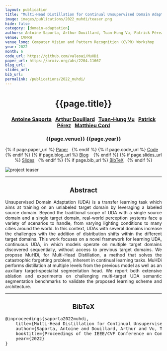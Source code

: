 ```yaml
---
layout: publication
title: "Multi-Head Distillation for Continual Unsupervised Domain Adaptation in Semantic Segmentation"
image: images/publications/2022_muhdi/teaser.png
hide: false
category: [domain-adaptation]
authors: Antoine Saporta, Arthur Douillard, Tuan-Hung Vu, Patrick Pérez and Matthieu Cord
venue: CVPRW
venue_long: Computer Vision and Pattern Recognition (CVPR) Workshop
year: 2022
month: 6
code_url: https://github.com/valeoai/MuHDi
paper_url: https://arxiv.org/abs/2204.11667
blog_url:
slides_url:
bib_url:
permalink: /publications/2022_muhdi/
---
```


<h1 align="center"> {{page.title}} </h1>
<!-- Simple call of authors -->
<!-- <h3 align="center"> {{page.authors}} </h3> -->
<!-- Alternatively you can add links to author pages -->
<h3 align="center"> <a href="https://scholar.google.com/citations?user=jSwfIU4AAAAJ">Antoine Saporta</a>&nbsp;&nbsp; <a href="https://arthurdouillard.com/">Arthur Douillard</a>&nbsp;&nbsp; <a href="https://tuanhungvu.github.io/">Tuan-Hung Vu</a>&nbsp;&nbsp; <a href="https://ptrckprz.github.io/">Patrick Pérez</a>&nbsp;&nbsp; <a href="http://webia.lip6.fr/~cord/">Matthieu Cord</a> </h3>


<h3 align="center"> {{page.venue}} {{page.year}} </h3>

<div align="center">
  <p>
    {% if page.paper_url %}
    <a href="{{ page.paper_url }}"><i class="far fa-file-pdf"></i> Paper</a>&nbsp;&nbsp;
    {% endif %}
    {% if page.code_url %}
    <a href="{{ page.code_url }}"><i class="fab fa-github"></i> Code</a> &nbsp;&nbsp;
    {% endif %}
    {% if page.blog_url %}
    <a href="{{ page.blog_url }}"><i class="fab fa-blogger"></i> Blog</a> &nbsp;&nbsp;
    {% endif %}
    {% if page.slides_url %}
    <a href="{{ page.slides_url }}"><i class="far fa-file-pdf"></i> Slides</a>&nbsp;&nbsp;
    {% endif %}
    {% if page.bib_url %}
    <a href="{{ page.bib_url}}"><i class="far fa-file-alt"></i> BibTeX</a>&nbsp;&nbsp;
    {% endif %}
  </p>
</div>

<div class="publication-teaser">
    <img src="../../{{ page.image }}" alt="project teaser"/>
</div>


<hr>

<h2  align="center"> Abstract</h2>

<p align="justify">Unsupervised Domain Adaptation (UDA) is a transfer learning task which aims at training on an unlabeled target domain by leveraging a labeled source domain. Beyond the traditional scope of UDA with a single source domain and a single target domain, real-world perception systems face a variety of scenarios to handle, from varying lighting conditions to many cities around the world. In this context, UDAs with several domains increase the challenges with the addition of distribution shifts within the different target domains. This work focuses on a novel framework for learning UDA, continuous UDA, in which models operate on multiple target domains discovered sequentially, without access to previous target domains. We propose MuHDi, for Multi-Head Distillation, a method that solves the catastrophic forgetting problem, inherent in continual learning tasks. MuHDi performs distillation at multiple levels from the previous model as well as an auxiliary target-specialist segmentation head. We report both extensive ablation and experiments on challenging multi-target UDA semantic segmentation benchmarks to validate the proposed learning scheme and architecture.
</p>

<hr>


<h2  align="center">BibTeX</h2>
<left>
  <pre class="bibtex-box">
@inproceedings{saporta2022muhdi,
    title={Multi-Head Distillation for Continual Unsupervised Domain Adaptation in Semantic Segmentation},
    author={Saporta, Antoine and Douillard, Arthur and Vu, Tuan-Hung and P{\'e}rez, Patrick and Cord, Matthieu},
    booktitle={Proceedings of the IEEE/CVF Conference on Computer Vision and Pattern Recognition (CVPR) Workshop},
    year={2022}
}</pre>
</left>

<br>
